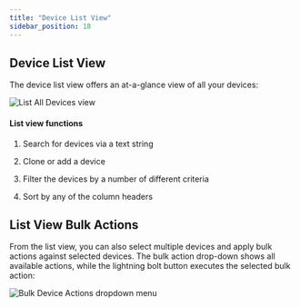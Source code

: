 ```yaml
---
title: "Device List View"
sidebar_position: 18
---
```


## Device List View

The device list view offers an at-a-glance view of all your devices:

![List All Devices view](/assets/images/list_view_devices-HL.png)

#### **List view functions**

1. Search for devices via a text string
    
2. Clone or add a device
    
3. Filter the devices by a number of different criteria
    
4. Sort by any of the column headers
    

## List View Bulk Actions

From the list view, you can also select multiple devices and apply bulk actions against selected devices. The bulk action drop-down shows all available actions, while the lightning bolt button executes the selected bulk action:

![Bulk Device Actions dropdown menu](/assets/images/bulk_action_dropdown-Devices.png)
